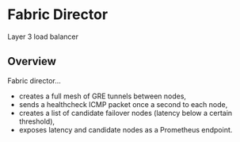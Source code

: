 # Fabric Director

Layer 3 load balancer

## Overview

Fabric director...

- creates a full mesh of GRE tunnels between nodes,
- sends a healthcheck ICMP packet once a second to each node,
- creates a list of candidate failover nodes (latency below a certain threshold),
- exposes latency and candidate nodes as a Prometheus endpoint.
